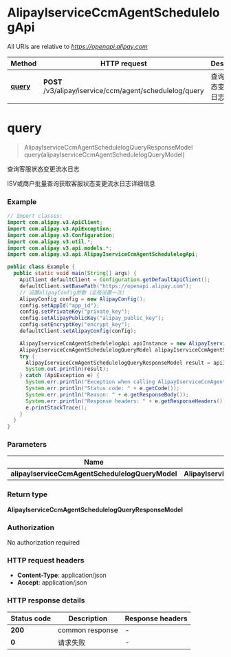 # AlipayIserviceCcmAgentSchedulelogApi

All URIs are relative to *https://openapi.alipay.com*

| Method | HTTP request | Description |
|------------- | ------------- | -------------|
| [**query**](AlipayIserviceCcmAgentSchedulelogApi.md#query) | **POST** /v3/alipay/iservice/ccm/agent/schedulelog/query | 查询客服状态变更流水日志 |


<a name="query"></a>
# **query**
> AlipayIserviceCcmAgentSchedulelogQueryResponseModel query(alipayIserviceCcmAgentSchedulelogQueryModel)

查询客服状态变更流水日志

ISV或商户批量查询获取客服状态变更流水日志详细信息

### Example
```java
// Import classes:
import com.alipay.v3.ApiClient;
import com.alipay.v3.ApiException;
import com.alipay.v3.Configuration;
import com.alipay.v3.util.*;
import com.alipay.v3.api.models.*;
import com.alipay.v3.api.AlipayIserviceCcmAgentSchedulelogApi;

public class Example {
  public static void main(String[] args) {
    ApiClient defaultClient = Configuration.getDefaultApiClient();
    defaultClient.setBasePath("https://openapi.alipay.com");
    // 设置alipayConfig参数（全局设置一次）
    AlipayConfig config = new AlipayConfig();
    config.setAppId("app_id");
    config.setPrivateKey("private_key");
    config.setAlipayPublicKey("alipay_public_key");
    config.setEncryptKey("encrypt_key");
    defaultClient.setAlipayConfig(config);

    AlipayIserviceCcmAgentSchedulelogApi apiInstance = new AlipayIserviceCcmAgentSchedulelogApi(defaultClient);
    AlipayIserviceCcmAgentSchedulelogQueryModel alipayIserviceCcmAgentSchedulelogQueryModel = new AlipayIserviceCcmAgentSchedulelogQueryModel(); // AlipayIserviceCcmAgentSchedulelogQueryModel | 
    try {
      AlipayIserviceCcmAgentSchedulelogQueryResponseModel result = apiInstance.query(alipayIserviceCcmAgentSchedulelogQueryModel);
      System.out.println(result);
    } catch (ApiException e) {
      System.err.println("Exception when calling AlipayIserviceCcmAgentSchedulelogApi#query");
      System.err.println("Status code: " + e.getCode());
      System.err.println("Reason: " + e.getResponseBody());
      System.err.println("Response headers: " + e.getResponseHeaders());
      e.printStackTrace();
    }
  }
}
```

### Parameters

| Name | Type | Description  | Notes |
|------------- | ------------- | ------------- | -------------|
| **alipayIserviceCcmAgentSchedulelogQueryModel** | **AlipayIserviceCcmAgentSchedulelogQueryModel**|  | [optional] |

### Return type

**AlipayIserviceCcmAgentSchedulelogQueryResponseModel**

### Authorization

No authorization required

### HTTP request headers

 - **Content-Type**: application/json
 - **Accept**: application/json

### HTTP response details
| Status code | Description | Response headers |
|-------------|-------------|------------------|
| **200** | common response |  -  |
| **0** | 请求失败 |  -  |

